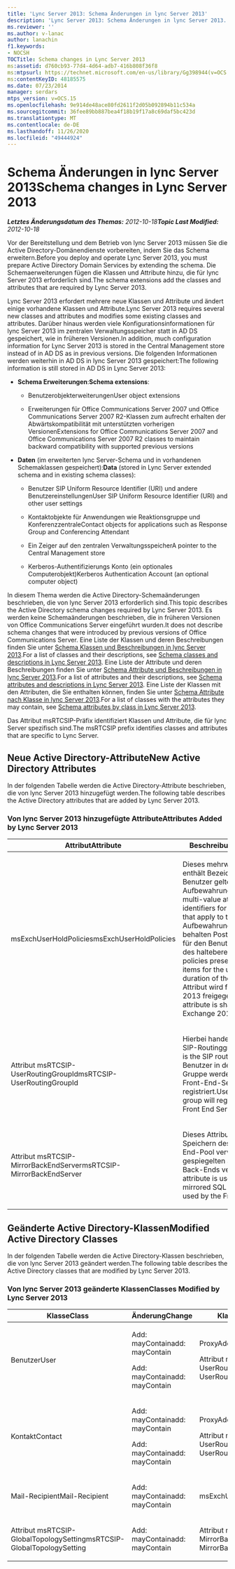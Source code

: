 ```yaml
---
title: 'Lync Server 2013: Schema Änderungen in lync Server 2013'
description: 'Lync Server 2013: Schema Änderungen in lync Server 2013.'
ms.reviewer: ''
ms.author: v-lanac
author: lanachin
f1.keywords:
- NOCSH
TOCTitle: Schema changes in Lync Server 2013
ms:assetid: d760cb93-77d4-4d64-adb7-416b808f36f8
ms:mtpsurl: https://technet.microsoft.com/en-us/library/Gg398944(v=OCS.15)
ms:contentKeyID: 48185575
ms.date: 07/23/2014
manager: serdars
mtps_version: v=OCS.15
ms.openlocfilehash: 9e914de48ace80fd2611f2d05b092894b11c534a
ms.sourcegitcommit: 36fee89bb887bea4f18b19f17a8c69daf5bc423d
ms.translationtype: MT
ms.contentlocale: de-DE
ms.lasthandoff: 11/26/2020
ms.locfileid: "49444924"
---
```

# <a name="schema-changes-in-lync-server-2013"></a><span data-ttu-id="ae27d-103">Schema Änderungen in lync Server 2013</span><span class="sxs-lookup"><span data-stu-id="ae27d-103">Schema changes in Lync Server 2013</span></span>

<div data-xmlns="http://www.w3.org/1999/xhtml">

<div class="topic" data-xmlns="http://www.w3.org/1999/xhtml" data-msxsl="urn:schemas-microsoft-com:xslt" data-cs="https://msdn.microsoft.com/">

<div data-asp="https://msdn2.microsoft.com/asp">



</div>

<div id="mainSection">

<div id="mainBody"><span data-ttu-id="ae27d-104">

<span> </span></span><span class="sxs-lookup"><span data-stu-id="ae27d-104">

<span> </span></span></span>

<span data-ttu-id="ae27d-105">_**Letztes Änderungsdatum des Themas:** 2012-10-18_</span><span class="sxs-lookup"><span data-stu-id="ae27d-105">_**Topic Last Modified:** 2012-10-18_</span></span>

<span data-ttu-id="ae27d-106">Vor der Bereitstellung und dem Betrieb von lync Server 2013 müssen Sie die Active Directory-Domänendienste vorbereiten, indem Sie das Schema erweitern.</span><span class="sxs-lookup"><span data-stu-id="ae27d-106">Before you deploy and operate Lync Server 2013, you must prepare Active Directory Domain Services by extending the schema.</span></span> <span data-ttu-id="ae27d-107">Die Schemaerweiterungen fügen die Klassen und Attribute hinzu, die für lync Server 2013 erforderlich sind.</span><span class="sxs-lookup"><span data-stu-id="ae27d-107">The schema extensions add the classes and attributes that are required by Lync Server 2013.</span></span>

<span data-ttu-id="ae27d-108">Lync Server 2013 erfordert mehrere neue Klassen und Attribute und ändert einige vorhandene Klassen und Attribute.</span><span class="sxs-lookup"><span data-stu-id="ae27d-108">Lync Server 2013 requires several new classes and attributes and modifies some existing classes and attributes.</span></span> <span data-ttu-id="ae27d-109">Darüber hinaus werden viele Konfigurationsinformationen für lync Server 2013 im zentralen Verwaltungsspeicher statt in AD DS gespeichert, wie in früheren Versionen.</span><span class="sxs-lookup"><span data-stu-id="ae27d-109">In addition, much configuration information for Lync Server 2013 is stored in the Central Management store instead of in AD DS as in previous versions.</span></span> <span data-ttu-id="ae27d-110">Die folgenden Informationen werden weiterhin in AD DS in lync Server 2013 gespeichert:</span><span class="sxs-lookup"><span data-stu-id="ae27d-110">The following information is still stored in AD DS in Lync Server 2013:</span></span>

  - <span data-ttu-id="ae27d-111">**Schema Erweiterungen**:</span><span class="sxs-lookup"><span data-stu-id="ae27d-111">**Schema extensions**:</span></span>
    
      - <span data-ttu-id="ae27d-112">Benutzerobjekterweiterungen</span><span class="sxs-lookup"><span data-stu-id="ae27d-112">User object extensions</span></span>
    
      - <span data-ttu-id="ae27d-113">Erweiterungen für Office Communications Server 2007 und Office Communications Server 2007 R2-Klassen zum aufrecht erhalten der Abwärtskompatibilität mit unterstützten vorherigen Versionen</span><span class="sxs-lookup"><span data-stu-id="ae27d-113">Extensions for Office Communications Server 2007 and Office Communications Server 2007 R2 classes to maintain backward compatibility with supported previous versions</span></span>

<!-- end list -->

  - <span data-ttu-id="ae27d-114">**Daten** (im erweiterten lync Server-Schema und in vorhandenen Schemaklassen gespeichert):</span><span class="sxs-lookup"><span data-stu-id="ae27d-114">**Data** (stored in Lync Server extended schema and in existing schema classes):</span></span>
    
      - <span data-ttu-id="ae27d-115">Benutzer SIP Uniform Resource Identifier (URI) und andere Benutzereinstellungen</span><span class="sxs-lookup"><span data-stu-id="ae27d-115">User SIP Uniform Resource Identifier (URI) and other user settings</span></span>
    
      - <span data-ttu-id="ae27d-116">Kontaktobjekte für Anwendungen wie Reaktionsgruppe und Konferenzzentrale</span><span class="sxs-lookup"><span data-stu-id="ae27d-116">Contact objects for applications such as Response Group and Conferencing Attendant</span></span>
    
      - <span data-ttu-id="ae27d-117">Ein Zeiger auf den zentralen Verwaltungsspeicher</span><span class="sxs-lookup"><span data-stu-id="ae27d-117">A pointer to the Central Management store</span></span>
    
      - <span data-ttu-id="ae27d-118">Kerberos-Authentifizierungs Konto (ein optionales Computerobjekt)</span><span class="sxs-lookup"><span data-stu-id="ae27d-118">Kerberos Authentication Account (an optional computer object)</span></span>

<span data-ttu-id="ae27d-119">In diesem Thema werden die Active Directory-Schemaänderungen beschrieben, die von lync Server 2013 erforderlich sind.</span><span class="sxs-lookup"><span data-stu-id="ae27d-119">This topic describes the Active Directory schema changes required by Lync Server 2013.</span></span> <span data-ttu-id="ae27d-120">Es werden keine Schemaänderungen beschrieben, die in früheren Versionen von Office Communications Server eingeführt wurden.</span><span class="sxs-lookup"><span data-stu-id="ae27d-120">It does not describe schema changes that were introduced by previous versions of Office Communications Server.</span></span> <span data-ttu-id="ae27d-121">Eine Liste der Klassen und deren Beschreibungen finden Sie unter [Schema Klassen und Beschreibungen in lync Server 2013](lync-server-2013-schema-classes-and-descriptions.md).</span><span class="sxs-lookup"><span data-stu-id="ae27d-121">For a list of classes and their descriptions, see [Schema classes and descriptions in Lync Server 2013](lync-server-2013-schema-classes-and-descriptions.md).</span></span> <span data-ttu-id="ae27d-122">Eine Liste der Attribute und deren Beschreibungen finden Sie unter [Schema Attribute und Beschreibungen in lync Server 2013](lync-server-2013-schema-attributes-and-descriptions.md).</span><span class="sxs-lookup"><span data-stu-id="ae27d-122">For a list of attributes and their descriptions, see [Schema attributes and descriptions in Lync Server 2013](lync-server-2013-schema-attributes-and-descriptions.md).</span></span> <span data-ttu-id="ae27d-123">Eine Liste der Klassen mit den Attributen, die Sie enthalten können, finden Sie unter [Schema Attribute nach Klasse in lync Server 2013](lync-server-2013-schema-attributes-by-class.md).</span><span class="sxs-lookup"><span data-stu-id="ae27d-123">For a list of classes with the attributes they may contain, see [Schema attributes by class in Lync Server 2013](lync-server-2013-schema-attributes-by-class.md).</span></span>

<span data-ttu-id="ae27d-124">Das Attribut msRTCSIP-Präfix identifiziert Klassen und Attribute, die für lync Server spezifisch sind.</span><span class="sxs-lookup"><span data-stu-id="ae27d-124">The msRTCSIP prefix identifies classes and attributes that are specific to Lync Server.</span></span>

<div>

## <a name="new-active-directory-attributes"></a><span data-ttu-id="ae27d-125">Neue Active Directory-Attribute</span><span class="sxs-lookup"><span data-stu-id="ae27d-125">New Active Directory Attributes</span></span>

<span data-ttu-id="ae27d-126">In der folgenden Tabelle werden die Active Directory-Attribute beschrieben, die von lync Server 2013 hinzugefügt werden.</span><span class="sxs-lookup"><span data-stu-id="ae27d-126">The following table describes the Active Directory attributes that are added by Lync Server 2013.</span></span>

### <a name="attributes-added-by-lync-server-2013"></a><span data-ttu-id="ae27d-127">Von lync Server 2013 hinzugefügte Attribute</span><span class="sxs-lookup"><span data-stu-id="ae27d-127">Attributes Added by Lync Server 2013</span></span>

<table>
<colgroup>
<col style="width: 50%" />
<col style="width: 50%" />
</colgroup>
<thead>
<tr class="header">
<th><span data-ttu-id="ae27d-128">Attribut</span><span class="sxs-lookup"><span data-stu-id="ae27d-128">Attribute</span></span></th>
<th><span data-ttu-id="ae27d-129">Beschreibung</span><span class="sxs-lookup"><span data-stu-id="ae27d-129">Description</span></span></th>
</tr>
</thead>
<tbody>
<tr class="odd">
<td><p><span data-ttu-id="ae27d-130">msExchUserHoldPolicies</span><span class="sxs-lookup"><span data-stu-id="ae27d-130">msExchUserHoldPolicies</span></span></p></td>
<td><p><span data-ttu-id="ae27d-131">Dieses mehrwertige Attribut enthält Bezeichner für für den Benutzer geltende Aufbewahrungsrichtlinien.</span><span class="sxs-lookup"><span data-stu-id="ae27d-131">This multi-value attribute holds identifiers for hold policies that apply to the user.</span></span> <span data-ttu-id="ae27d-132">Aufbewahrungsrichtlinien behalten Postfachelemente für den Benutzer für die Dauer des haltebereichs bei.</span><span class="sxs-lookup"><span data-stu-id="ae27d-132">Hold policies preserve mailbox items for the user for the duration of the hold.</span></span> <span data-ttu-id="ae27d-133">Dieses Attribut wird für Exchange 2013 freigegeben.</span><span class="sxs-lookup"><span data-stu-id="ae27d-133">This attribute is shared with Exchange 2013.</span></span></p></td>
</tr>
<tr class="even">
<td><p><span data-ttu-id="ae27d-134">Attribut msRTCSIP-UserRoutingGroupId</span><span class="sxs-lookup"><span data-stu-id="ae27d-134">msRTCSIP-UserRoutingGroupId</span></span></p></td>
<td><p><span data-ttu-id="ae27d-135">Hierbei handelt es sich um die SIP-Routinggruppen-ID.</span><span class="sxs-lookup"><span data-stu-id="ae27d-135">This is the SIP routing group ID.</span></span> <span data-ttu-id="ae27d-136">Benutzer in der gleichen Gruppe werden für denselben Front-End-Server registriert.</span><span class="sxs-lookup"><span data-stu-id="ae27d-136">Users in the same group will register to the same Front End Server.</span></span></p></td>
</tr>
<tr class="odd">
<td><p><span data-ttu-id="ae27d-137">Attribut msRTCSIP-MirrorBackEndServer</span><span class="sxs-lookup"><span data-stu-id="ae27d-137">msRTCSIP-MirrorBackEndServer</span></span></p></td>
<td><p><span data-ttu-id="ae27d-138">Dieses Attribut wird zum Speichern des vom Front-End-Pool verwendeten gespiegelten SQL Server-Back-Ends verwendet.</span><span class="sxs-lookup"><span data-stu-id="ae27d-138">This attribute is used to store the mirrored SQL Server backend used by the Front End pool.</span></span></p></td>
</tr>
</tbody>
</table>


</div>

<div>

## <a name="modified-active-directory-classes"></a><span data-ttu-id="ae27d-139">Geänderte Active Directory-Klassen</span><span class="sxs-lookup"><span data-stu-id="ae27d-139">Modified Active Directory Classes</span></span>

<span data-ttu-id="ae27d-140">In der folgenden Tabelle werden die Active Directory-Klassen beschrieben, die von lync Server 2013 geändert werden.</span><span class="sxs-lookup"><span data-stu-id="ae27d-140">The following table describes the Active Directory classes that are modified by Lync Server 2013.</span></span>

### <a name="classes-modified-by-lync-server-2013"></a><span data-ttu-id="ae27d-141">Von lync Server 2013 geänderte Klassen</span><span class="sxs-lookup"><span data-stu-id="ae27d-141">Classes Modified by Lync Server 2013</span></span>

<table>
<colgroup>
<col style="width: 33%" />
<col style="width: 33%" />
<col style="width: 33%" />
</colgroup>
<thead>
<tr class="header">
<th><span data-ttu-id="ae27d-142">Klasse</span><span class="sxs-lookup"><span data-stu-id="ae27d-142">Class</span></span></th>
<th><span data-ttu-id="ae27d-143">Änderung</span><span class="sxs-lookup"><span data-stu-id="ae27d-143">Change</span></span></th>
<th><span data-ttu-id="ae27d-144">Klasse oder Attribut</span><span class="sxs-lookup"><span data-stu-id="ae27d-144">Class or Attribute</span></span></th>
</tr>
</thead>
<tbody>
<tr class="odd">
<td><p><span data-ttu-id="ae27d-145">Benutzer</span><span class="sxs-lookup"><span data-stu-id="ae27d-145">User</span></span></p></td>
<td><p><span data-ttu-id="ae27d-146">Add: mayContain</span><span class="sxs-lookup"><span data-stu-id="ae27d-146">add: mayContain</span></span></p>
<p><span data-ttu-id="ae27d-147">Add: mayContain</span><span class="sxs-lookup"><span data-stu-id="ae27d-147">add: mayContain</span></span></p></td>
<td><p><span data-ttu-id="ae27d-148">ProxyAddresses</span><span class="sxs-lookup"><span data-stu-id="ae27d-148">ProxyAddresses</span></span></p>
<p><span data-ttu-id="ae27d-149">Attribut msRTCSIP-UserRoutingGroupId</span><span class="sxs-lookup"><span data-stu-id="ae27d-149">msRTCSIP-UserRoutingGroupId</span></span></p></td>
</tr>
<tr class="even">
<td><p><span data-ttu-id="ae27d-150">Kontakt</span><span class="sxs-lookup"><span data-stu-id="ae27d-150">Contact</span></span></p></td>
<td><p><span data-ttu-id="ae27d-151">Add: mayContain</span><span class="sxs-lookup"><span data-stu-id="ae27d-151">add: mayContain</span></span></p>
<p><span data-ttu-id="ae27d-152">Add: mayContain</span><span class="sxs-lookup"><span data-stu-id="ae27d-152">add: mayContain</span></span></p></td>
<td><p><span data-ttu-id="ae27d-153">ProxyAddresses</span><span class="sxs-lookup"><span data-stu-id="ae27d-153">ProxyAddresses</span></span></p>
<p><span data-ttu-id="ae27d-154">Attribut msRTCSIP-UserRoutingGroupId</span><span class="sxs-lookup"><span data-stu-id="ae27d-154">msRTCSIP-UserRoutingGroupId</span></span></p></td>
</tr>
<tr class="odd">
<td><p><span data-ttu-id="ae27d-155">Mail-Recipient</span><span class="sxs-lookup"><span data-stu-id="ae27d-155">Mail-Recipient</span></span></p></td>
<td><p><span data-ttu-id="ae27d-156">Add: mayContain</span><span class="sxs-lookup"><span data-stu-id="ae27d-156">add: mayContain</span></span></p></td>
<td><p><span data-ttu-id="ae27d-157">msExchUserHoldPolicies</span><span class="sxs-lookup"><span data-stu-id="ae27d-157">msExchUserHoldPolicies</span></span></p></td>
</tr>
<tr class="even">
<td><p><span data-ttu-id="ae27d-158">Attribut msRTCSIP-GlobalTopologySetting</span><span class="sxs-lookup"><span data-stu-id="ae27d-158">msRTCSIP-GlobalTopologySetting</span></span></p></td>
<td><p><span data-ttu-id="ae27d-159">Add: mayContain</span><span class="sxs-lookup"><span data-stu-id="ae27d-159">add: mayContain</span></span></p></td>
<td><p><span data-ttu-id="ae27d-160">Attribut msRTCSIP-MirrorBackEndServer</span><span class="sxs-lookup"><span data-stu-id="ae27d-160">msRTCSIP-MirrorBackEndServer</span></span></p></td>
</tr>
</tbody>
</table><span data-ttu-id="ae27d-161">


</div>

</div>

<span> </span>

</div>

</div>

</span><span class="sxs-lookup"><span data-stu-id="ae27d-161">


</div>

</div>

<span> </span>

</div>

</div>

</span></span></div>

